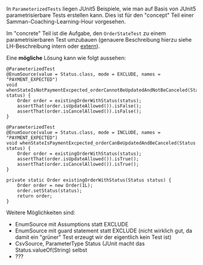 In `ParameterizedTests` liegen JUnit5 Beispiele, wie man auf Basis von JUnit5 parametrisierbare Tests erstellen kann. Dies ist für den "concept" Teil einer Samman-Coaching-Learning-Hour vorgesehen.

Im "concrete" Teil ist die Aufgabe, den `OrderStateTest` zu einem parametrisierbaren Test umzubauen (genauere Beschreibung hierzu siehe LH-Beschreibung intern oder [extern](https://sammancoaching.org/learning_hours/test_design/parameterized_tests.html)).

Eine **mögliche** Lösung kann wie folgt aussehen:

```
@ParameterizedTest
@EnumSource(value = Status.class, mode = EXCLUDE, names = "PAYMENT_EXPECTED")
void whenStateIsNotPaymentExcpected_orderCannotBeUpdatedAndNotBeCanceled(Status status) {
	Order order = existingOrderWithStatus(status);
	assertThat(order.isUpdateAllowed()).isFalse();
	assertThat(order.isCancelAllowed()).isFalse();
}

@ParameterizedTest
@EnumSource(value = Status.class, mode = INCLUDE, names = "PAYMENT_EXPECTED")
void whenStateIsPaymentExcpected_orderCanBeUpdatedAndBeCanceled(Status status) {
	Order order = existingOrderWithStatus(status);
	assertThat(order.isUpdateAllowed()).isTrue();
	assertThat(order.isCancelAllowed()).isTrue();
}

private static Order existingOrderWithStatus(Status status) {
	Order order = new Order(1L);
	order.setStatus(status);
	return order;
}
```

Weitere Möglichkeiten sind:

- EnumSource mit Assumptions statt EXCLUDE
- EnumSource mit guard statement statt EXCLUDE (nicht wirklich gut, da damit ein "grüner" Test erzeugt wir der eigentlich kein Test ist)
- CsvSource, ParameterType Status (JUnit macht das Status.valueOf(String) selbst
- ???
